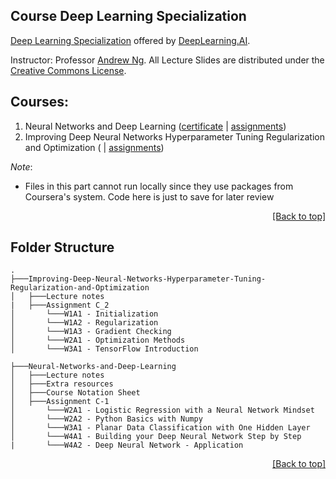 ## Course Deep Learning Specialization

[Deep Learning Specialization](https://www.coursera.org/specializations/deep-learning) offered by [DeepLearning.AI](https://www.deeplearning.ai/).

Instructor: Professor [Andrew Ng](https://www.andrewng.org/). All Lecture Slides are distributed under the [Creative Commons License](https://creativecommons.org/licenses/by-sa/2.0/legalcode).

## Courses:

1. Neural Networks and Deep Learning ([certificate](https://coursera.org/share/875443d727265a3f3cc83af40cb15635) | [assignments](https://github.com/Anks-9/Coursera_courses/tree/main/Deep-Learning-Specialization/Neural-Networks-and-Deep-Learning/Assignment%20C-1))
2. Improving Deep Neural Networks Hyperparameter Tuning Regularization and Optimization ([]() | [assignments](https://github.com/Anks-9/Coursera-courses/tree/main/Deep-Learning-Specialization/Improving-Deep-Neural-Networks-Hyperparameter-Tuning-Regularization-and-Optimization))

*Note*:
* Files in this part cannot run locally since they use packages from Coursera's system. Code here is just to save for later review

<p align="right"><a href="#course-deep-learning-specialization">[Back to top]</a></p>

## Folder Structure
```shell
.
├───Improving-Deep-Neural-Networks-Hyperparameter-Tuning-Regularization-and-Optimization
│   ├───Lecture notes
|   ├───Assignment C_2
│       └───W1A1 - Initialization
│       └───W1A2 - Regularization
│       └───W1A3 - Gradient Checking
│       └───W2A1 - Optimization Methods
│       └───W3A1 - TensorFlow Introduction

├───Neural-Networks-and-Deep-Learning
│   ├───Lecture notes
│   ├───Extra resources
│   ├───Course Notation Sheet
│   ├───Assignment C-1
│       └───W2A1 - Logistic Regression with a Neural Network Mindset
│       └───W2A2 - Python Basics with Numpy
│       └───W3A1 - Planar Data Classification with One Hidden Layer
│       └───W4A1 - Building your Deep Neural Network Step by Step
|       └───W4A2 - Deep Neural Network - Application

```

<p align="right"><a href="#course-deep-learning-specialization">[Back to top]</a></p>
